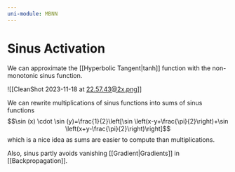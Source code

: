```yaml
---
uni-module: MBNN
---
```

# Sinus Activation


We can approximate the [[Hyperbolic Tangent|tanh]] function with the non-monotonic sinus function. 

![[CleanShot 2023-11-18 at 22.57.43@2x.png]]

We can rewrite multiplications of sinus functions into sums of sinus functions 
$$\sin (x) \cdot \sin (y)=\frac{1}{2}\left[\sin \left(x-y+\frac{\pi}{2}\right)+\sin \left(x+y-\frac{\pi}{2}\right)\right]$$
which is a nice idea as sums are easier to compute than multiplications.

Also, sinus partly avoids vanishing [[Gradient|Gradients]] in [[Backpropagation]].
